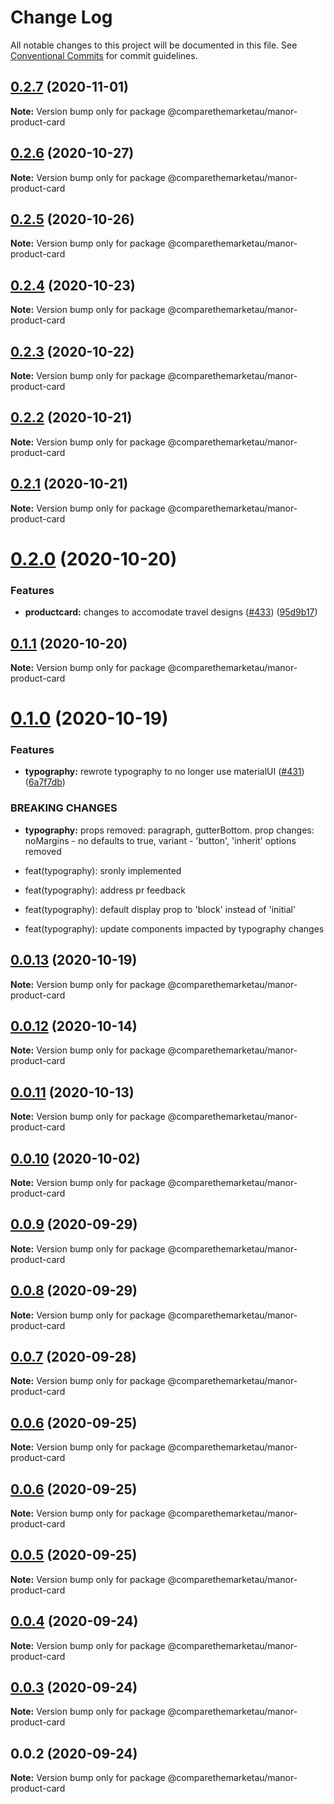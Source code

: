 # Change Log

All notable changes to this project will be documented in this file.
See [Conventional Commits](https://conventionalcommits.org) for commit guidelines.

## [0.2.7](https://github.com/comparethemarketau/manor-react/compare/@comparethemarketau/manor-product-card@0.2.6...@comparethemarketau/manor-product-card@0.2.7) (2020-11-01)

**Note:** Version bump only for package @comparethemarketau/manor-product-card





## [0.2.6](https://github.com/comparethemarketau/manor-react/compare/@comparethemarketau/manor-product-card@0.2.5...@comparethemarketau/manor-product-card@0.2.6) (2020-10-27)

**Note:** Version bump only for package @comparethemarketau/manor-product-card





## [0.2.5](https://github.com/comparethemarketau/manor-react/compare/@comparethemarketau/manor-product-card@0.2.4...@comparethemarketau/manor-product-card@0.2.5) (2020-10-26)

**Note:** Version bump only for package @comparethemarketau/manor-product-card





## [0.2.4](https://github.com/comparethemarketau/manor-react/compare/@comparethemarketau/manor-product-card@0.2.3...@comparethemarketau/manor-product-card@0.2.4) (2020-10-23)

**Note:** Version bump only for package @comparethemarketau/manor-product-card





## [0.2.3](https://github.com/comparethemarketau/manor-react/compare/@comparethemarketau/manor-product-card@0.2.2...@comparethemarketau/manor-product-card@0.2.3) (2020-10-22)

**Note:** Version bump only for package @comparethemarketau/manor-product-card





## [0.2.2](https://github.com/comparethemarketau/manor-react/compare/@comparethemarketau/manor-product-card@0.2.1...@comparethemarketau/manor-product-card@0.2.2) (2020-10-21)

**Note:** Version bump only for package @comparethemarketau/manor-product-card





## [0.2.1](https://github.com/comparethemarketau/manor-react/compare/@comparethemarketau/manor-product-card@0.2.0...@comparethemarketau/manor-product-card@0.2.1) (2020-10-21)

**Note:** Version bump only for package @comparethemarketau/manor-product-card





# [0.2.0](https://github.com/comparethemarketau/manor-react/compare/@comparethemarketau/manor-product-card@0.1.1...@comparethemarketau/manor-product-card@0.2.0) (2020-10-20)


### Features

* **productcard:** changes to accomodate travel designs ([#433](https://github.com/comparethemarketau/manor-react/issues/433)) ([95d9b17](https://github.com/comparethemarketau/manor-react/commit/95d9b175634f2bacdaf6c13c948a38cd3d8e34d0))





## [0.1.1](https://github.com/comparethemarketau/manor-react/compare/@comparethemarketau/manor-product-card@0.1.0...@comparethemarketau/manor-product-card@0.1.1) (2020-10-20)

**Note:** Version bump only for package @comparethemarketau/manor-product-card





# [0.1.0](https://github.com/comparethemarketau/manor-react/compare/@comparethemarketau/manor-product-card@0.0.13...@comparethemarketau/manor-product-card@0.1.0) (2020-10-19)


### Features

* **typography:** rewrote typography to no longer use materialUI ([#431](https://github.com/comparethemarketau/manor-react/issues/431)) ([6a7f7db](https://github.com/comparethemarketau/manor-react/commit/6a7f7dbef8f8bea684655f598c2ec9d55b814c34))


### BREAKING CHANGES

* **typography:** props removed: paragraph, gutterBottom. prop changes: noMargins - no defaults to
true, variant - 'button', 'inherit' options removed

* feat(typography): sronly implemented

* feat(typography): address pr feedback

* feat(typography): default display prop to 'block' instead of 'initial'

* feat(typography): update components impacted by typography changes





## [0.0.13](https://github.com/comparethemarketau/manor-react/compare/@comparethemarketau/manor-product-card@0.0.12...@comparethemarketau/manor-product-card@0.0.13) (2020-10-19)

**Note:** Version bump only for package @comparethemarketau/manor-product-card





## [0.0.12](https://github.com/comparethemarketau/manor-react/compare/@comparethemarketau/manor-product-card@0.0.11...@comparethemarketau/manor-product-card@0.0.12) (2020-10-14)

**Note:** Version bump only for package @comparethemarketau/manor-product-card





## [0.0.11](https://github.com/comparethemarketau/manor-react/compare/@comparethemarketau/manor-product-card@0.0.10...@comparethemarketau/manor-product-card@0.0.11) (2020-10-13)

**Note:** Version bump only for package @comparethemarketau/manor-product-card





## [0.0.10](https://github.com/comparethemarketau/manor-react/compare/@comparethemarketau/manor-product-card@0.0.9...@comparethemarketau/manor-product-card@0.0.10) (2020-10-02)

**Note:** Version bump only for package @comparethemarketau/manor-product-card





## [0.0.9](https://github.com/comparethemarketau/manor-react/compare/@comparethemarketau/manor-product-card@0.0.8...@comparethemarketau/manor-product-card@0.0.9) (2020-09-29)

**Note:** Version bump only for package @comparethemarketau/manor-product-card





## [0.0.8](https://github.com/comparethemarketau/manor-react/compare/@comparethemarketau/manor-product-card@0.0.7...@comparethemarketau/manor-product-card@0.0.8) (2020-09-29)

**Note:** Version bump only for package @comparethemarketau/manor-product-card





## [0.0.7](https://github.com/comparethemarketau/manor-react/compare/@comparethemarketau/manor-product-card@0.0.6...@comparethemarketau/manor-product-card@0.0.7) (2020-09-28)

**Note:** Version bump only for package @comparethemarketau/manor-product-card





## [0.0.6](https://github.com/comparethemarketau/manor-react/compare/@comparethemarketau/manor-product-card@0.0.5...@comparethemarketau/manor-product-card@0.0.6) (2020-09-25)

**Note:** Version bump only for package @comparethemarketau/manor-product-card





## [0.0.6](https://github.com/comparethemarketau/manor-react/compare/@comparethemarketau/manor-product-card@0.0.5...@comparethemarketau/manor-product-card@0.0.6) (2020-09-25)

**Note:** Version bump only for package @comparethemarketau/manor-product-card





## [0.0.5](https://github.com/comparethemarketau/manor-react/compare/@comparethemarketau/manor-product-card@0.0.4...@comparethemarketau/manor-product-card@0.0.5) (2020-09-25)

**Note:** Version bump only for package @comparethemarketau/manor-product-card





## [0.0.4](https://github.com/comparethemarketau/manor-react/compare/@comparethemarketau/manor-product-card@0.0.3...@comparethemarketau/manor-product-card@0.0.4) (2020-09-24)

**Note:** Version bump only for package @comparethemarketau/manor-product-card





## [0.0.3](https://github.com/comparethemarketau/manor-react/compare/@comparethemarketau/manor-product-card@0.0.2...@comparethemarketau/manor-product-card@0.0.3) (2020-09-24)

**Note:** Version bump only for package @comparethemarketau/manor-product-card





## 0.0.2 (2020-09-24)

**Note:** Version bump only for package @comparethemarketau/manor-product-card
